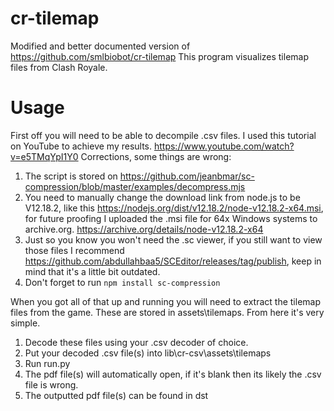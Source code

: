 # cr-tilemap
Modified and better documented version of https://github.com/smlbiobot/cr-tilemap
This program visualizes tilemap files from Clash Royale.

# Usage
First off you will need to be able to decompile .csv files. I used this tutorial on YouTube to achieve my results. https://www.youtube.com/watch?v=e5TMqYpI1Y0
Corrections, some things are wrong:
1. The script is stored on https://github.com/jeanbmar/sc-compression/blob/master/examples/decompress.mjs
2. You need to manually change the download link from node.js to be V12.18.2, like this https://nodejs.org/dist/v12.18.2/node-v12.18.2-x64.msi, for future proofing I uploaded the .msi file for 64x Windows systems to archive.org. https://archive.org/details/node-v12.18.2-x64
3. Just so you know you won't need the .sc viewer, if you still want to view those files I recommend https://github.com/abdullahbaa5/SCEditor/releases/tag/publish, keep in mind that it's a little bit outdated.
4. Don't forget to run ```npm install sc-compression```

When you got all of that up and running you will need to extract the tilemap files from the game. These are stored in assets\tilemaps. From here it's very simple.
1. Decode these files using your .csv decoder of choice.
2. Put your decoded .csv file(s) into lib\cr-csv\assets\tilemaps
3. Run run.py
4. The pdf file(s) will automatically open, if it's blank then its likely the .csv file is wrong.
5. The outputted pdf file(s) can be found in dst
